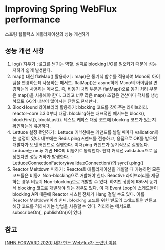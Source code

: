 # Improving Spring WebFlux performance
스프링 웹플럭스 애플리케이션의 성능 개선하기

## 성능 개선 사항
1. log() 지우기 : 로그를 남기는 역할. 실제로 blocking I/O를 일으키기 때문에 성능 저하가 쉽게 발생한다.
2. map() 대신 flatMap() 활용하기 : map()은 동기식 함수를 적용하여 Mono의 아이템을 변경하는데 사용하는 메서드. flatMap()은 async하게 Mono의 아이템을 변경하는데 사용하는 메서드. 즉, 비동기 처리 부분은 flatMap()으로 동기 처리 부분은 map()을 사용해야 한다. 그리고 너무 많은 map() 조합은 연산마다 객체를 생성하므로 GC의 대상이 많아지는 단점도 존재한다.
3. BlockHound 라이브러리 활용하기: blocking 코드를 찾아주는 라이브러리. reactor-core 3.3.0부터 내장. blocking하는 대표적인 메서드는 block(), blockFirst(), blockLast(). 테스트 케이스 대상 코드에 blocking 코드가 있는지 확인하는데 유용하다.
4. Lettuce 설정 확인하기 : Lettuce 커넥션에는 커맨드를 날릴 때마다 validation하는 설정이 있다. 내부에는 Redis ping 커맨드를 전송하고, 응답으로 OK를 받으면 개발자가 보낸 커맨드로 실행한다. 이때 ping 커맨드가 동기식으로 실행된다. Lettuce는 netty 기반 NIO의 비동기로 동작한다. 만약 커넥션 validation으로 설정했다면 성능 저하가 발생한다. - LettuceConnectionFactory#validateConnection()의 sync().ping()
5. Reactor Meltdown 피하기 : Reactor로 애플리케이션을 개발할 때 가능하면 모든 코드들은 비동기 Non-blocking으로 개발해야 한다. Reactive 라이브러리를 제공하는 경우 비동기 Non-blocking으로 개발할 수 있다. 하지만 상황에 따라서 동기식 blocking 코드로 개발해야 되는 경우도 있다. 이 때 Event Loop에 스레드들이 blocking API 때문에 Reactor 시스템 전체가 Hang 걸릴 수도 있다. 이를 Reactor Meltdown이라 한다. blocking 코드를 위한 별도의 스레드풀을 만들고 해당 코드를 격리시키는 방법을 사용할 수 있다. 격리하는 메서드로 subscribeOn(), publishOn()이 있다.

## 참고
[[NHN FORWARD 2020] 내가 만든 WebFlux가 느렸던 이유](https://youtu.be/I0zMm6wIbRI)